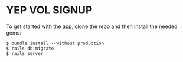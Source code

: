 # YEP VOL SIGNUP

To get started with the app, clone the repo and then install the needed gems:

```
$ bundle install --without production
$ rails db:migrate
$ rails server
```
